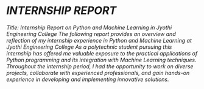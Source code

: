# *INTERNSHIP REPORT*

*Title: Internship Report on Python and Machine Learning in Jyothi Engineering College*
*The following report provides an overview and reflection of my internship experience in Python and Machine Learning at Jyothi Engineering College*
*As a polytechnic student pursuing  this internship has offered me valuable exposure to the practical applications of Python programming and its integration with Machine Learning techniques.*
*Throughout the internship period, I had the opportunity to work on diverse projects, collaborate with experienced professionals, and gain hands-on experience in developing and implementing innovative solutions.*
